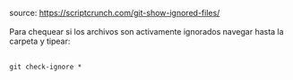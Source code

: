 source: https://scriptcrunch.com/git-show-ignored-files/
<br><br>
Para chequear si los archivos son activamente ignorados navegar hasta la carpeta y tipear:<br><br>

`git check-ignore *`